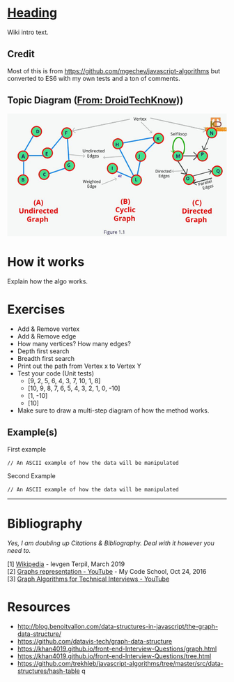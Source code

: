 # [Heading](wiki-link)
Wiki intro text.

## Credit
Most of this is from https://github.com/mgechev/javascript-algorithms but converted to ES6 with my own tests and a ton of comments.

## Topic Diagram ([From: DroidTechKnow](https://www.droidtechknow.com/programming/data-structure/an-introduction-to-graph-data-structure/)))
![placeholder](./diagram.jpg)

# How it works
Explain how the algo works. 

# Exercises
* Add & Remove vertex
* Add & Remove edge
* How many vertices? How many edges?
* Depth first search
* Breadth first search
* Print out the path from Vertex x to Vertex Y
* Test your code (Unit tests)
    * [9, 2, 5, 6, 4, 3, 7, 10, 1, 8]
    * [10, 9, 8, 7, 6, 5, 4, 3, 2, 1, 0, -10]
    * [1, -10]
    * [10]
* Make sure to draw a multi-step diagram of how the method works.

## Example(s)
First example
```
// An ASCII example of how the data will be manipulated
```

Second Example
```
// An ASCII example of how the data will be manipulated
```
___
# Bibliography
*Yes, I am doubling up Citations & Bibliography. Deal with it however you need to.* <br />

[1] [Wikipedia](https://en.wikipedia.org/wiki/Graph_(abstract_data_type)) - Ievgen Terpil, March 2019<br />
[2] [Graphs representation - YouTube](https://www.youtube.com/watch?v=k1wraWzqtvQ&index=10&list=PLLXdhg_r2hKA7DPDsunoDZ-Z769jWn4R8) - My Code School, Oct 24, 2016<br />
[3] [Graph Algorithms for Technical Interviews - YouTube](https://www.youtube.com/watch?v=tWVWeAqZ0WU)

# Resources
* http://blog.benoitvallon.com/data-structures-in-javascript/the-graph-data-structure/
* https://github.com/datavis-tech/graph-data-structure
* https://khan4019.github.io/front-end-Interview-Questions/graph.html
* https://khan4019.github.io/front-end-Interview-Questions/tree.html
* https://github.com/trekhleb/javascript-algorithms/tree/master/src/data-structures/hash-table
q
